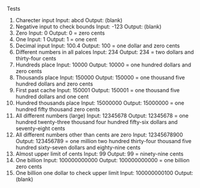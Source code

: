 Tests
 1. Charecter input
    Input: abcd
    Output: (blank)
 2. Negative input to check bounds
    Input: -123
    Output: (blank)
 3. Zero
    Input: 0
    Output: 0 = zero cents
 4. One
    Input: 1
    Output: 1 = one cent
 5. Decimal input
    Input: 100.4
    Output: 100 = one dollar and zero cents
 6. Different numbers in all palces
    Input: 234
    Output: 234 = two dollars and thirty-four cents
 7. Hundreds place
    Input: 10000
    Output: 10000 = one hundred  dollars and zero cents
 8. Thousands place
    Input: 150000
    Output: 150000 = one thousand five hundred  dollars and zero cents
 9. First past cache
    Input: 150001
    Output: 150001 = one thousand five hundred  dollars and one cent
10. Hundred thousands place
    Input: 15000000
    Output: 15000000 = one hundred fifty thousand zero cents
11. All different numbers (large)
    Input: 12345678
    Output: 12345678 = one hundred twenty-three thousand four hundred fifty-six dollars and seventy-eight cents
12. All different numbers other than cents are zero
    Input: 12345678900
    Output: 123456789 = one million two hundred thirty-four thousand five hundred sixty-seven dollars and eighty-nine cents
13. Almost upper limit of cents
    Input: 99
    Output: 99 = ninety-nine cents
14. One billion
    Input: 100000000000
    Output: 100000000000 = one billion zero cents
15. One billion one dollar to check upper limit
    Input: 100000000100
    Output: (blank)